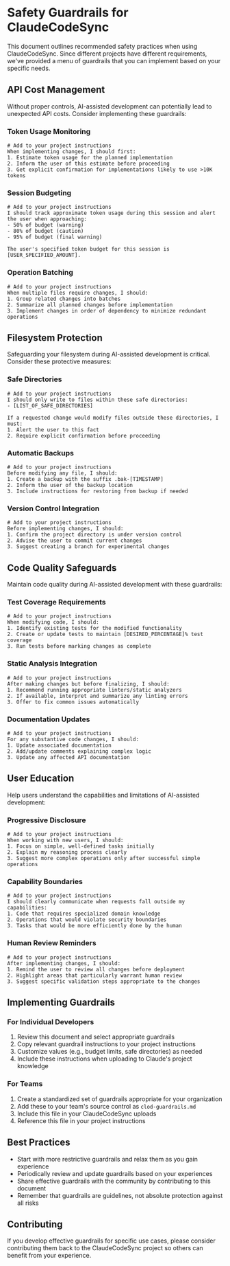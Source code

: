 # Safety Guardrails for ClaudeCodeSync

This document outlines recommended safety practices when using ClaudeCodeSync. Since different projects have different requirements, we've provided a menu of guardrails that you can implement based on your specific needs.

## API Cost Management

Without proper controls, AI-assisted development can potentially lead to unexpected API costs. Consider implementing these guardrails:

### Token Usage Monitoring
```
# Add to your project instructions
When implementing changes, I should first:
1. Estimate token usage for the planned implementation
2. Inform the user of this estimate before proceeding
3. Get explicit confirmation for implementations likely to use >10K tokens
```

### Session Budgeting
```
# Add to your project instructions
I should track approximate token usage during this session and alert the user when approaching:
- 50% of budget (warning)
- 80% of budget (caution)
- 95% of budget (final warning)

The user's specified token budget for this session is [USER_SPECIFIED_AMOUNT].
```

### Operation Batching
```
# Add to your project instructions
When multiple files require changes, I should:
1. Group related changes into batches
2. Summarize all planned changes before implementation
3. Implement changes in order of dependency to minimize redundant operations
```

## Filesystem Protection

Safeguarding your filesystem during AI-assisted development is critical. Consider these protective measures:

### Safe Directories
```
# Add to your project instructions
I should only write to files within these safe directories:
- [LIST_OF_SAFE_DIRECTORIES]

If a requested change would modify files outside these directories, I must:
1. Alert the user to this fact
2. Require explicit confirmation before proceeding
```

### Automatic Backups
```
# Add to your project instructions
Before modifying any file, I should:
1. Create a backup with the suffix .bak-[TIMESTAMP]
2. Inform the user of the backup location
3. Include instructions for restoring from backup if needed
```

### Version Control Integration
```
# Add to your project instructions
Before implementing changes, I should:
1. Confirm the project directory is under version control
2. Advise the user to commit current changes
3. Suggest creating a branch for experimental changes
```

## Code Quality Safeguards

Maintain code quality during AI-assisted development with these guardrails:

### Test Coverage Requirements
```
# Add to your project instructions
When modifying code, I should:
1. Identify existing tests for the modified functionality
2. Create or update tests to maintain [DESIRED_PERCENTAGE]% test coverage
3. Run tests before marking changes as complete
```

### Static Analysis Integration
```
# Add to your project instructions
After making changes but before finalizing, I should:
1. Recommend running appropriate linters/static analyzers
2. If available, interpret and summarize any linting errors
3. Offer to fix common issues automatically
```

### Documentation Updates
```
# Add to your project instructions
For any substantive code changes, I should:
1. Update associated documentation
2. Add/update comments explaining complex logic
3. Update any affected API documentation
```

## User Education

Help users understand the capabilities and limitations of AI-assisted development:

### Progressive Disclosure
```
# Add to your project instructions
When working with new users, I should:
1. Focus on simple, well-defined tasks initially
2. Explain my reasoning process clearly
3. Suggest more complex operations only after successful simple operations
```

### Capability Boundaries
```
# Add to your project instructions
I should clearly communicate when requests fall outside my capabilities:
1. Code that requires specialized domain knowledge
2. Operations that would violate security boundaries
3. Tasks that would be more efficiently done by the human
```

### Human Review Reminders
```
# Add to your project instructions
After implementing changes, I should:
1. Remind the user to review all changes before deployment
2. Highlight areas that particularly warrant human review
3. Suggest specific validation steps appropriate to the changes
```

## Implementing Guardrails

### For Individual Developers

1. Review this document and select appropriate guardrails
2. Copy relevant guardrail instructions to your project instructions
3. Customize values (e.g., budget limits, safe directories) as needed
4. Include these instructions when uploading to Claude's project knowledge

### For Teams

1. Create a standardized set of guardrails appropriate for your organization
2. Add these to your team's source control as `clod-guardrails.md`
3. Include this file in your ClaudeCodeSync uploads
4. Reference this file in your project instructions

## Best Practices

- Start with more restrictive guardrails and relax them as you gain experience
- Periodically review and update guardrails based on your experiences
- Share effective guardrails with the community by contributing to this document
- Remember that guardrails are guidelines, not absolute protection against all risks

## Contributing

If you develop effective guardrails for specific use cases, please consider contributing them back to the ClaudeCodeSync project so others can benefit from your experience.
